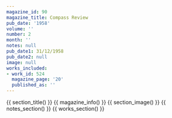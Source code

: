 ```yaml
---
magazine_id: 90
magazine_title: Compass Review
pub_date: '1958'
volume: ''
number: 2
month: ''
notes: null
pub_date1: 31/12/1958
pub_date2: null
image: null
works_included:
- work_id: 524
  magazine_page: '20'
  published_as: ''
---
```


{{ section_title() }}
{{ magazine_info() }}
{{ section_image() }}
{{ notes_section() }}
{{ works_section() }}
